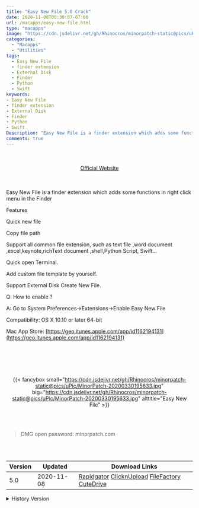 ```yaml
---
title: "Easy New File 5.0 Crack"
date: 2020-11-08T00:30:07-07:00
url: /macapps/easy-new-file.html
type: "macapps"
image: "https://cdn.jsdelivr.net/gh/Rhinocros/minorpatch-static@pics/uPic/J9MPzm.png"
categories:
  - "Macapps"
  - "Utilities"
tags:
  - Easy New File
  - finder extension
  - External Disk
  - Finder
  - Python
  - Swift
keywords:
- Easy New File
- finder extension
- External Disk
- Finder
- Python
- Swift
Description: "Easy New File is a finder extension which adds some functions in right click menu in the Finder"
comments: true
---
```


<br/>
<br/>
<center>
<a href="https://geo.itunes.apple.com/app/id1162194131" target="blank"><div class="border border-blue-500 rounded-lg transition duration-500 
    ease-in-out w-48 text-lg text-blue-500 text-center px-2 hover:bg-blue-500 hover:text-white">
  Official Website 
</div></a>
</center>
<br/>
<br/>

Easy New File is a finder extension which adds some functions in right click menu in the Finder

Features

Quick new file

Copy file path

Support all common file extension, such as text file ,word document ,excel,keynote,richText document ,shell,Python Script, Swift…

Quick open Terminal.

Add custom file template by yourself.

Support External Disk Create New File.

Q: How to enable ?

A: Go to System Preferences->Extensions->Enable Easy New File

Compatibility: OS X 10.10 or later 64-bit

Mac App Store: [https://geo.itunes.apple.com/app/id1162194131](https://geo.itunes.apple.com/app/id1162194131)

<br/>
<br/>
<script async src="https://pagead2.googlesyndication.com/pagead/js/adsbygoogle.js"></script>
<ins class="adsbygoogle"
     style="display:block; text-align:center;"
     data-ad-layout="in-article"
     data-ad-format="fluid"
     data-ad-client="ca-pub-8746275014476192"
     data-ad-slot="5144997159"></ins>
<script>
     (adsbygoogle = window.adsbygoogle || []).push({});
</script>
<br/>
<br/>


<center>

{{< fancybox small="https://cdn.jsdelivr.net/gh/Rhinocros/minorpatch-static@pics/uPic/MinorPatch-20200330195633.jpg" big="https://cdn.jsdelivr.net/gh/Rhinocros/minorpatch-static@pics/uPic/MinorPatch-20200330195633.jpg" alttitle="Easy New File" >}}

</center>

<br/>
<br/>


> DMG open password: minorpatch.com

<br/>

<br/>
<div id="history_version" class="history_version">

| Version | Updated | Download Links |
| ---- | ---- | ---- |
| 5.0 | 2020-11-08 | [Rapidgator](https://ouo.io/TaoI0c)   [ClicknUpload](https://ouo.io/NBMk8vU)   [FileFactory](https://ouo.io/2reTL3)   [CuteDrive](https://ouo.io/UC5Hg6) |
<details>
<summary>History Version</summary>

| Version | Updated | Download Links |
| ---- | ---- | ---- |
| 4.9 | 2020-07-28 | [UsersCloud](https://ouo.io/trVLgy)   [ClicknUpload](https://ouo.io/kIP1gY)   [FileFactory](https://ouo.io/9x5BBP)   [CuteDrive](https://ouo.io/KvvquR8) |
| 4.8 | 2020-03-30 | [UsersCloud](https://ouo.io/ciJ3sK7)   [ClicknUpload](https://ouo.io/YBMQ11)   [FileFactory](https://ouo.io/P9nmCc)   [CuteDrive](https://ouo.io/fD08wu) |
</details>

</div>
